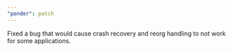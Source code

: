 ```yaml
---
"ponder": patch
---
```


Fixed a bug that would cause crash recovery and reorg handling to not work for some applications.
